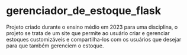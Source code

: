 # gerenciador_de_estoque_flask
Projeto criado durante o ensino médio em 2023 para uma disciplina, o projeto se trata de um site que permite ao usuário criar e gerenciar estoques customizáveis e compartilha-los com os usuários que desejar para que também gerenciem o estoque.  
